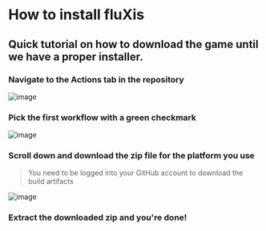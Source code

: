 # How to install fluXis
## Quick tutorial on how to download the game until we have a proper installer.

### Navigate to the Actions tab in the repository
![image](https://user-images.githubusercontent.com/65369281/221313749-73e04b67-a311-4b7d-a4b9-1b502a7d5c8f.png)

### Pick the first workflow with a green checkmark
![image](https://user-images.githubusercontent.com/65369281/221314326-d3ffd205-9ee8-43af-adcb-9d97c53f1dc9.png)

### Scroll down and download the zip file for the platform you use
> You need to be logged into your GitHub account to download the build artifacts

![image](https://user-images.githubusercontent.com/65369281/221314697-8bc939ce-653d-4b55-9d55-aaec2b7eba06.png)

### Extract the downloaded zip and you're done!

